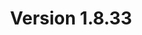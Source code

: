 ---
title: "Version 1.8.33"

version_number: "1.8.33"
version_code: "1833"
release_date: "2023-01-03"

packages:
  - type: mybb
    formats:
      - type: zip
        filesize: "2.2 MB"
        checksums:
          - type: md5
            value: b2ef5038c52dca95f3974a5da9c27cc5
          - type: sha1
            value: 73760b2dc3876cc392b8cce6444cd0b14ca40f99
          - type: sha256
            value: e101ba14a9c86b8e640850819032417c0a513c6a67a2da5a80e1bc38c765764d
          - type: sha512
            value: 823b3bb427f7e55ef185de0243ca4901a5851c2dde01a88a17794a12b699e6a27b1a95788fbf7170f54f585e9ebf23213302298d61b861e107e5106c734a68ff
        locations:
          - name: resources.mybb.com/downloads/
          - name: github.com/mybb/mybb/releases/

  - type: changed_files
    formats:
      - type: zip
        filesize: "0.61 MB"
        checksums:
          - type: md5
            value: e2f16b9d250374118439a66d46de25c0
          - type: sha1
            value: 88a134f07a04dc5d4a154a27f45eceb71caddd4b
          - type: sha256
            value: 2b260c59c7f534d34f761a3025d83e561b9a13acb18585c0fb748cf46a63655e
          - type: sha512
            value: af4d0c4b5214b53143236de35e520f1bdde3a44a091ac648251551b20385c45fd7942073a74928f2e4dc453b7fad9f29bd8c94653ae94394820551725d23b023
        locations:
          - name: resources.mybb.com/downloads/
          - name: github.com/mybb/mybb/releases/

upgrade_script_required: true
resolved_issues_number: "8"
resolved_issues_link: "https://github.com/mybb/mybb/issues?q=is%3Aissue+is%3Aclosed+label%3As%3Aresolved+-label%3Adev-branch+milestone%3A1.8.33"

comment: |
   This version improves cache system stability, and compatibility with PostgreSQL (PDO) and recent PHP versions.

resolved_security_issues:
  - description: "ACP Languages local file inclusion"
    severity: "high"
    cve_id: "CVE-2022-45867"
    cwe_id: "CWE-22"
    cwe_name: "Path Traversal"
    cvss_score: "CVSS:3.1/AV:N/AC:L/PR:H/UI:N/S:U/C:H/I:H/A:H"
    reported_by:
      - name: "yelang123"
        affiliation: "Stealien"
    references:
      - url: https://github.com/mybb/mybb/security/advisories/GHSA-cpfv-6f8w-759r
        title: "Advisory: ACP Languages local file inclusion"
        type: advisory


changed_language_files_number: "1"

changed_files:
  - admin:
    - modules:
      - config:
        - badwords.php
        - languages.php
        - plugins.php
      - forum:
        - moderation_queue.php
      - tools:
        - mailerrors.php
        - maillogs.php
        - statistics.php
      - user:
        - banning.php
        - groups.php
        - users.php
  - inc:
    - datahandlers:
      - pm.php
      - user.php
    - languages:
      - english:
        - modcp.lang.php
      - english.php
    - class_core.php
    - class_session.php
    - db_pgsql_pdo.php
    - functions.php
    - functions_indicators.php
    - functions_post.php
    - functions_search.php
    - functions_serverstats.php
  - install:
    - resources:
      - pgsql_db_tables.php
      - settings.xml
      - upgrade56.php
  - announcements.php
  - forumdisplay.php
  - index.php
  - member.php
  - modcp.php
  - newthread.php
  - private.php
  - reputation.php
  - search.php
  - showthread.php
  - usercp.php

---